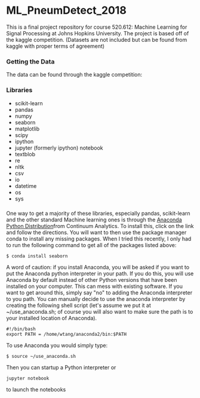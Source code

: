 # ML_PneumDetect_2018
This is a final project repository for course 520.612: Machine Learning for Signal Processing at Johns Hopkins University. The project is based off of the kaggle competition. (Datasets are not included but can be found from kaggle with proper terms of agreement)

### Getting the Data
The data can be found through the kaggle competition: 

### Libraries

* scikit-learn
* pandas
* numpy
* seaborn
* matplotlib
* scipy
* ipython
* jupyter (formerly ipython) notebook
* textblob
* re
* nltk
* csv
* io
* datetime
* os 
* sys

###

One way to get a majority of these libraries, especially pandas, scikit-learn and the other standard Machine learning ones is through the [Anaconda Python Distribution](https://www.anaconda.com/download/#macos)from Continuum Analytics. To install this, click on the link and follow the directions.  You will want to then use the package manager conda to install any missing packages.  When I tried this recently, I only had to run the following command to get all of the packages listed above:

```shell
$ conda install seaborn
```

A word of caution: if you install Anaconda, you will be asked if you want to put the Anaconda python interpreter in your path.  If you do this, you will use Anaconda by default instead of other Python versions that have been installed on your computer.  This can mess with existing software.  If you want to get around this, simply say "no" to adding the Anaconda interpreter to you path.  You can manually decide to use the anaconda interpreter by creating the following shell script (let's assume we put it at ~/use_anaconda.sh; of course you will also want to make sure the path is to your installed location of Anaconda).

```shell
#!/bin/bash
export PATH = /home/wtang/anaconda2/bin:$PATH
```

To use Anaconda you would simply type: 
```shell
$ source ~/use_anaconda.sh
```
Then you can startup a Python interpreter or 

```shell
jupyter notebook
```
to launch the notebooks
